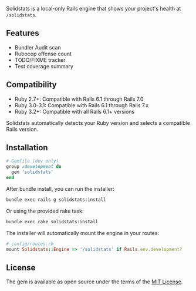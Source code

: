 
Solidstats is a local-only Rails engine that shows your project's health at `/solidstats`.

## Features
- Bundler Audit scan
- Rubocop offense count
- TODO/FIXME tracker
- Test coverage summary

## Compatibility

- Ruby 2.7+: Compatible with Rails 6.1 through Rails 7.0
- Ruby 3.0-3.1: Compatible with Rails 6.1 through Rails 7.x
- Ruby 3.2+: Compatible with all Rails 6.1+ versions

Solidstats automatically detects your Ruby version and selects a compatible Rails version.

## Installation

```ruby
# Gemfile (dev only)
group :development do
  gem 'solidstats'
end
```

After bundle install, you can run the installer:

```bash
bundle exec rails g solidstats:install
```

Or using the provided rake task:

```bash
bundle exec rake solidstats:install
```

The installer will automatically mount the engine in your routes:

```ruby
# config/routes.rb
mount Solidstats::Engine => '/solidstats' if Rails.env.development?
```

## License
The gem is available as open source under the terms of the [MIT License](https://opensource.org/licenses/MIT).
